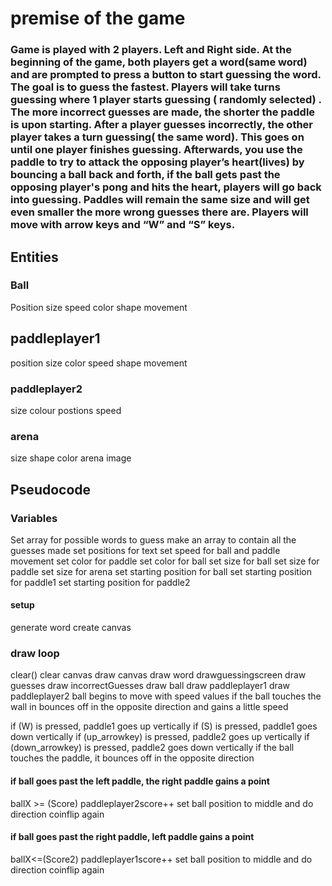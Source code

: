 # premise of the game
### Game is played with 2 players. Left and Right side. At the beginning of the game, both players get a word(same  word) and are prompted to press a button to start guessing the word. The goal is to guess the fastest. Players will take turns guessing where 1 player starts guessing ( randomly selected) . The more incorrect guesses are made, the shorter the paddle is upon starting.  After a player guesses incorrectly, the other player takes a turn guessing( the same word). This goes on until one player finishes guessing. Afterwards, you use the paddle to try to attack the opposing player’s heart(lives) by bouncing a ball back and forth, if the ball gets past the opposing player's pong and hits the heart, players will go back into guessing. Paddles will remain the same size and will get even smaller the more wrong guesses there are. Players will move with arrow keys and “W” and “S” keys.



## Entities

### Ball
Position
size
speed
color
shape
movement

## paddleplayer1
position
size
color
speed
shape
movement




### paddleplayer2
size 
colour
postions
speed

### arena
size
shape
color
arena image


## Pseudocode
### Variables
Set array for possible words to guess
make an array to contain all the guesses made
set positions for text
set speed for ball and paddle movement
set color for paddle
set color for ball
set size for ball
set size for paddle
set size for arena
set starting position for ball
set starting position for paddle1
set starting position for paddle2

#### setup
generate word
create canvas

### draw loop
clear()
clear canvas
draw canvas
draw word
drawguessingscreen
draw guesses
draw incorrectGuesses
draw ball
draw paddleplayer1
draw paddleplayer2
ball begins to move with speed values
if the ball touches the wall in bounces off in the opposite direction and gains a little speed

if <Y1key>(W) is pressed, paddle1 goes up vertically
if <Y2key> (S) is pressed, paddle1 goes down vertically
if <Y3key>(up_arrowkey) is pressed, paddle2 goes up vertically
if <Y4key>(down_arrowkey) is pressed, paddle2 goes down vertically
if the ball touches the paddle, it bounces off in the opposite direction
#### if ball goes past the left paddle, the right paddle gains a point
ballX >= (Score) paddleplayer2score++
set ball position to middle and do direction coinflip again
#### if ball goes past the right paddle, left paddle gains a point
ballX<=(Score2) paddleplayer1score++
set ball position to middle and do direction coinflip again



